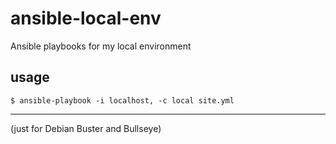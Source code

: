 # ansible-local-env
Ansible playbooks for my local environment

## usage
```
$ ansible-playbook -i localhost, -c local site.yml
```

---

(just for Debian Buster and Bullseye)
